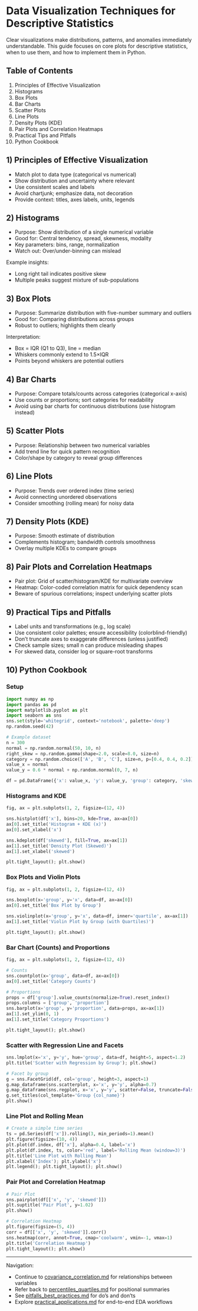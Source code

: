 # Data Visualization Techniques for Descriptive Statistics

Clear visualizations make distributions, patterns, and anomalies immediately understandable. This guide focuses on core plots for descriptive statistics, when to use them, and how to implement them in Python.

## Table of Contents
1. Principles of Effective Visualization
2. Histograms
3. Box Plots
4. Bar Charts
5. Scatter Plots
6. Line Plots
7. Density Plots (KDE)
8. Pair Plots and Correlation Heatmaps
9. Practical Tips and Pitfalls
10. Python Cookbook

## 1) Principles of Effective Visualization
- Match plot to data type (categorical vs numerical)
- Show distribution and uncertainty where relevant
- Use consistent scales and labels
- Avoid chartjunk; emphasize data, not decoration
- Provide context: titles, axes labels, units, legends

## 2) Histograms
- Purpose: Show distribution of a single numerical variable
- Good for: Central tendency, spread, skewness, modality
- Key parameters: bins, range, normalization
- Watch out: Over/under-binning can mislead

Example insights:
- Long right tail indicates positive skew
- Multiple peaks suggest mixture of sub-populations

## 3) Box Plots
- Purpose: Summarize distribution with five-number summary and outliers
- Good for: Comparing distributions across groups
- Robust to outliers; highlights them clearly

Interpretation:
- Box = IQR (Q1 to Q3), line = median
- Whiskers commonly extend to 1.5×IQR
- Points beyond whiskers are potential outliers

## 4) Bar Charts
- Purpose: Compare totals/counts across categories (categorical x-axis)
- Use counts or proportions; sort categories for readability
- Avoid using bar charts for continuous distributions (use histogram instead)

## 5) Scatter Plots
- Purpose: Relationship between two numerical variables
- Add trend line for quick pattern recognition
- Color/shape by category to reveal group differences

## 6) Line Plots
- Purpose: Trends over ordered index (time series)
- Avoid connecting unordered observations
- Consider smoothing (rolling mean) for noisy data

## 7) Density Plots (KDE)
- Purpose: Smooth estimate of distribution
- Complements histogram; bandwidth controls smoothness
- Overlay multiple KDEs to compare groups

## 8) Pair Plots and Correlation Heatmaps
- Pair plot: Grid of scatter/histogram/KDE for multivariate overview
- Heatmap: Color-coded correlation matrix for quick dependency scan
- Beware of spurious correlations; inspect underlying scatter plots

## 9) Practical Tips and Pitfalls
- Label units and transformations (e.g., log scale)
- Use consistent color palettes; ensure accessibility (colorblind-friendly)
- Don’t truncate axes to exaggerate differences (unless justified)
- Check sample sizes; small n can produce misleading shapes
- For skewed data, consider log or square-root transforms

## 10) Python Cookbook

### Setup
```python
import numpy as np
import pandas as pd
import matplotlib.pyplot as plt
import seaborn as sns
sns.set(style='whitegrid', context='notebook', palette='deep')
np.random.seed(42)

# Example dataset
n = 300
normal = np.random.normal(50, 10, n)
right_skew = np.random.gamma(shape=2.0, scale=8.0, size=n)
category = np.random.choice(['A', 'B', 'C'], size=n, p=[0.4, 0.4, 0.2])
value_x = normal
value_y = 0.6 * normal + np.random.normal(0, 7, n)

df = pd.DataFrame({'x': value_x, 'y': value_y, 'group': category, 'skewed': right_skew})
```

### Histograms and KDE
```python
fig, ax = plt.subplots(1, 2, figsize=(12, 4))

sns.histplot(df['x'], bins=20, kde=True, ax=ax[0])
ax[0].set_title('Histogram + KDE (x)')
ax[0].set_xlabel('x')

sns.kdeplot(df['skewed'], fill=True, ax=ax[1])
ax[1].set_title('Density Plot (Skewed)')
ax[1].set_xlabel('skewed')

plt.tight_layout(); plt.show()
```

### Box Plots and Violin Plots
```python
fig, ax = plt.subplots(1, 2, figsize=(12, 4))

sns.boxplot(x='group', y='x', data=df, ax=ax[0])
ax[0].set_title('Box Plot by Group')

sns.violinplot(x='group', y='x', data=df, inner='quartile', ax=ax[1])
ax[1].set_title('Violin Plot by Group (with Quartiles)')

plt.tight_layout(); plt.show()
```

### Bar Chart (Counts) and Proportions
```python
fig, ax = plt.subplots(1, 2, figsize=(12, 4))

# Counts
sns.countplot(x='group', data=df, ax=ax[0])
ax[0].set_title('Category Counts')

# Proportions
props = df['group'].value_counts(normalize=True).reset_index()
props.columns = ['group', 'proportion']
sns.barplot(x='group', y='proportion', data=props, ax=ax[1])
ax[1].set_ylim(0, 1)
ax[1].set_title('Category Proportions')

plt.tight_layout(); plt.show()
```

### Scatter with Regression Line and Facets
```python
sns.lmplot(x='x', y='y', hue='group', data=df, height=5, aspect=1.2)
plt.title('Scatter with Regression by Group'); plt.show()

# Facet by group
g = sns.FacetGrid(df, col='group', height=3, aspect=1)
g.map_dataframe(sns.scatterplot, x='x', y='y', alpha=0.7)
g.map_dataframe(sns.regplot, x='x', y='y', scatter=False, truncate=False)
g.set_titles(col_template='Group {col_name}')
plt.show()
```

### Line Plot and Rolling Mean
```python
# Create a simple time series
ts = pd.Series(df['x']).rolling(3, min_periods=1).mean()
plt.figure(figsize=(10, 4))
plt.plot(df.index, df['x'], alpha=0.4, label='x')
plt.plot(df.index, ts, color='red', label='Rolling Mean (window=3)')
plt.title('Line Plot with Rolling Mean')
plt.xlabel('Index'); plt.ylabel('x')
plt.legend(); plt.tight_layout(); plt.show()
```

### Pair Plot and Correlation Heatmap
```python
# Pair Plot
sns.pairplot(df[['x', 'y', 'skewed']])
plt.suptitle('Pair Plot', y=1.02)
plt.show()

# Correlation Heatmap
plt.figure(figsize=(5, 4))
corr = df[['x', 'y', 'skewed']].corr()
sns.heatmap(corr, annot=True, cmap='coolwarm', vmin=-1, vmax=1)
plt.title('Correlation Heatmap')
plt.tight_layout(); plt.show()
```

---
Navigation:
- Continue to [covariance_correlation.md](covariance_correlation.md) for relationships between variables
- Refer back to [percentiles_quartiles.md](percentiles_quartiles.md) for positional summaries
- See [pitfalls_best_practices.md](pitfalls_best_practices.md) for do’s and don’ts
- Explore [practical_applications.md](practical_applications.md) for end-to-end EDA workflows
